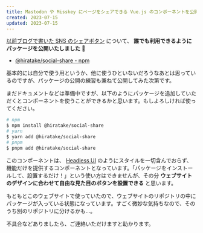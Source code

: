 ```yaml
---
title: Mastodon や Misskey にページをシェアできる Vue.js のコンポーネントを公開しました
created: 2023-07-15
updated: 2023-07-15
---
```


[以前ブログで書いた SNS のシェアボタン](/blog/20230707/) について、 **誰でも利用できるようにパッケージを公開いたしました** 🎉

- [@hiratake/social-share - npm](https://www.npmjs.com/package/@hiratake/social-share)

基本的には自分で使う用というか、他に使うひといないだろうなあとは思っているのですが、パッケージの公開の練習も兼ねて公開してみた次第です。

まだドキュメントなどは準備中ですが、以下のようにパッケージを追加していただくとコンポーネントを使うことができるかと思います。もしよろしければ使ってください。

```sh
# npm
$ npm install @hiratake/social-share
# yarn
$ yarn add @hiratake/social-share
# pnpm
$ pnpm add @hiratake/social-share
```

このコンポーネントは、 [Headless UI](https://headlessui.com/) のようにスタイルを一切含んでおらず、機能だけを提供するコンポーネントとなっています。「パッケージをインストールして、設置するだけ！」という使い方はできませんが、その分 **ウェブサイトのデザインに合わせて自由な見た目のボタンを設置できる** と思います。

もともとこのウェブサイトで使っていたので、ウェブサイトのリポジトリの中にパッケージが入っている状態になっています。すごく微妙な気持ちなので、そのうち別のリポジトリに分けるかも…。

不具合などありましたら、ご連絡いただけますと助かります。
